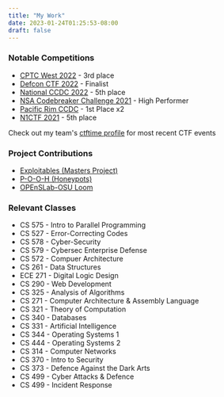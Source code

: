 ```yaml
---
title: "My Work"
date: 2023-01-24T01:25:53-08:00
draft: false
---
```


### Notable Competitions

- [CPTC West 2022](https://cp.tc/) - 3rd place
- [Defcon CTF 2022](https://defcon.org/html/links/dc-ctf.html) - Finalist
- [National CCDC 2022](https://www.nationalccdc.org/) - 5th place
- [NSA Codebreaker Challenge 2021](https://nsa-codebreaker.org/home) - High Performer
- [Pacific Rim CCDC](https://www.nationalccdc.org/index.php/competition/competitors/ccdc-regionals) - 1st Place x2
- [N1CTF 2021](https://ctftime.org/event/1367) - 5th place

Check out my team's [ctftime profile](https://ctftime.org/team/12858) for most recent CTF events

### Project Contributions

- [Exploitables (Masters Project)](https://github.com/lucasballr/exploitables)
- [P-O-O-H (Honeypots)](https://github.com/P-O-O-H)
- [OPEnSLab-OSU Loom](https://github.com/OPEnSLab-OSU/Loom)

### Relevant Classes

- CS 575 - Intro to Parallel Programming
- CS 527 - Error-Correcting Codes
- CS 578 - Cyber-Security
- CS 579 - Cybersec Enterprise Defense
- CS 572 - Compuer Architecture
- CS 261 - Data Structures
- ECE 271 - Digital Logic Design
- CS 290 - Web Development
- CS 325 - Analysis of Algorithms
- CS 271 - Computer Architecture & Assembly Language
- CS 321 - Theory of Computation
- CS 340 - Databases
- CS 331 - Artificial Intelligence
- CS 344 - Operating Systems 1
- CS 444 - Operating Systems 2
- CS 314 - Computer Networks
- CS 370 - Intro to Security
- CS 373 - Defence Against the Dark Arts
- CS 499 - Cyber Attacks & Defence
- CS 499 - Incident Response
